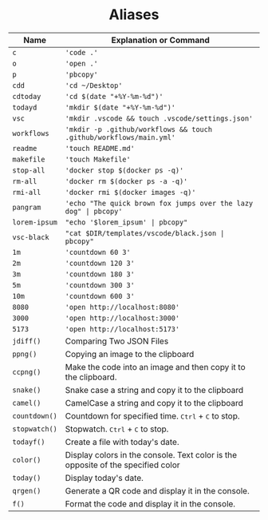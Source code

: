 <h1 align="center">Aliases</h1>

| Name          | Explanation or Command                                                           |
| ------------- | -------------------------------------------------------------------------------- |
| `c`           | `'code .'`                                                                       |
| `o`           | `'open .'`                                                                       |
| `p`           | `'pbcopy'`                                                                       |
| `cdd`         | `'cd ~/Desktop'`                                                                 |
| `cdtoday`     | `'cd $(date "+%Y-%m-%d")'`                                                       |
| `todayd`      | `'mkdir $(date "+%Y-%m-%d")'`                                                    |
| `vsc`         | `'mkdir .vscode && touch .vscode/settings.json'`                                 |
| `workflows`   | `'mkdir -p .github/workflows && touch .github/workflows/main.yml'`               |
| `readme`      | `'touch README.md'`                                                              |
| `makefile`    | `'touch Makefile'`                                                               |
| `stop-all`    | `'docker stop $(docker ps -q)'`                                                  |
| `rm-all`      | `'docker rm $(docker ps -a -q)'`                                                 |
| `rmi-all`     | `'docker rmi $(docker images -q)'`                                               |
| `pangram`     | `'echo "The quick brown fox jumps over the lazy dog" \| pbcopy'`                 |
| `lorem-ipsum` | `"echo '$lorem_ipsum' \| pbcopy"`                                                |
| `vsc-black`   | `"cat $DIR/templates/vscode/black.json \| pbcopy"`                               |
| `1m`          | `'countdown 60 3'`                                                               |
| `2m`          | `'countdown 120 3'`                                                              |
| `3m`          | `'countdown 180 3'`                                                              |
| `5m`          | `'countdown 300 3'`                                                              |
| `10m`         | `'countdown 600 3'`                                                              |
| `8080`        | `'open http://localhost:8080'`                                                   |
| `3000`        | `'open http://localhost:3000'`                                                   |
| `5173`        | `'open http://localhost:5173'`                                                   |
| `jdiff()`     | Comparing Two JSON Files                                                         |
| `ppng()`      | Copying an image to the clipboard                                                |
| `ccpng()`     | Make the code into an image and then copy it to the clipboard.                   |
| `snake()`     | Snake case a string and copy it to the clipboard                                 |
| `camel()`     | CamelCase a string and copy it to the clipboard                                  |
| `countdown()` | Countdown for specified time. <kbd>Ctrl</kbd> + <kbd>C</kbd> to stop.            |
| `stopwatch()` | Stopwatch. <kbd>Ctrl</kbd> + <kbd>C</kbd> to stop.                               |
| `todayf()`    | Create a file with today's date.                                                 |
| `color()`     | Display colors in the console. Text color is the opposite of the specified color |
| `today()`     | Display today's date.                                                            |
| `qrgen()`     | Generate a QR code and display it in the console.                                |
| `f()`         | Format the code and display it in the console.                                   |
